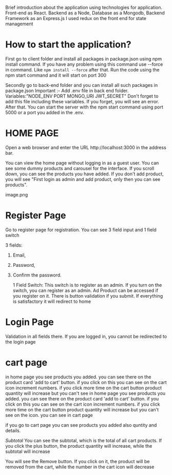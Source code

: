 Brief introduction about the application
using technologies for application.
Front-end as React. Backend as a Node, Database as a Mongodb, Backend Framework as an Express.js
I used redux on the front end for state management

# How to start the application?

First go to client folder and install all packages in package.json using npm install command.
If you have any problem using this command use --force in command. Like `npm install --force`
after that. Run the code using the npm start command and it will start on port 300

Secondly go to back-end folder and you can install all such packages in package.json
Important :- Add .env file in back end folder. Variables:"NODE_ENV
PORT
MONGO_URI
JWT_SECRET"
Don't forget to add this file including these variables. If you forget, you will see an error.
After that. You can start the server with the npm start command using port 5000 or a port you added in the .env.

# HOME PAGE

Open a web browser and enter the URL http://localhost:3000 in the address bar.

You can view the home page without logging in as a guest user. You can see some dummy products and carousel for the interface.
If you scroll down, you can see the products you have added.
If you don't add product, you will see "First login as admin and add product, only then you can see products".

image.png

# Register Page

Go to register page for registration.
You can see 3 field input and 1 field switch

3 fields:

1. Email,
2. Password,
3. Confirm the password.

   1 Field Switch: This switch is to register as an admin. If you turn on the switch, you can register as an admin. Ad Product can be accessed if you register on it.
   There is button validation if you submit. If everything is satisfactory it will redirect to home

# Login Page

Validation in all fields there. If you are logged in, you cannot be redirected to the login page

# cart page

in home page you see products you added. you can see there on the product card 'add to cart' button. if you click on this you can see on the cart icon increment numbers. if you click more time on the cart button product quantity will increase but you can't see
in home page you see products you added. you can see there on the product card 'add to cart' button. if you click on this you can see on the cart icon increment numbers. if you click more time on the cart button product quantity will increase but you can't see on the icon. you can see in cart page

if you go to cart page you can see products you added also quntity and details.

_Subtotal_ You can see the subtotal, which is the total of all cart products.
If you click the plus button, the product quantity will increase, while the subtotal will increase

You will see the Remove button. If you click on it, the product will be removed from the cart, while the number in the cart icon will decrease
